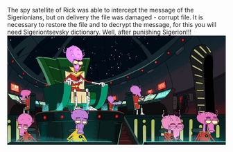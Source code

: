 The spy satellite of Rick was able to intercept the message of the Sigerionians, but on delivery the file was damaged - corrupt file. It is necessary to restore the file and to decrypt the message, for this you will need Sigeriontsevsky dictionary. Well, after punishing Sigerion!!!
![](/img/0220.jpg)